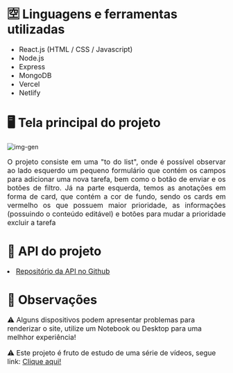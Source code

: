 # 🈳 Linguagens e ferramentas utilizadas

<ul style="font-size:16px">
    <li> React.js (HTML / CSS / Javascript)
    <li> Node.js
    <li> Express
    <li> MongoDB
    <li> Vercel
    <li> Netlify
</ul>

# 🖥️ Tela principal do projeto

![img-gen](https://private-user-images.githubusercontent.com/124288374/322584317-4c703bb9-9934-4942-aa22-49c5fca906fd.png?jwt=eyJhbGciOiJIUzI1NiIsInR5cCI6IkpXVCJ9.eyJpc3MiOiJnaXRodWIuY29tIiwiYXVkIjoicmF3LmdpdGh1YnVzZXJjb250ZW50LmNvbSIsImtleSI6ImtleTUiLCJleHAiOjE3MTMyMDUwMzAsIm5iZiI6MTcxMzIwNDczMCwicGF0aCI6Ii8xMjQyODgzNzQvMzIyNTg0MzE3LTRjNzAzYmI5LTk5MzQtNDk0Mi1hYTIyLTQ5YzVmY2E5MDZmZC5wbmc_WC1BbXotQWxnb3JpdGhtPUFXUzQtSE1BQy1TSEEyNTYmWC1BbXotQ3JlZGVudGlhbD1BS0lBVkNPRFlMU0E1M1BRSzRaQSUyRjIwMjQwNDE1JTJGdXMtZWFzdC0xJTJGczMlMkZhd3M0X3JlcXVlc3QmWC1BbXotRGF0ZT0yMDI0MDQxNVQxODEyMTBaJlgtQW16LUV4cGlyZXM9MzAwJlgtQW16LVNpZ25hdHVyZT1lOGU0NjhjNTNhYjZiOTMzNGJmNjY5YmJkZTQyZGM5NGQ0NDE2MGRkMjQxYWEzMjNkZGU0ZTM3YTVjN2ZkMjVkJlgtQW16LVNpZ25lZEhlYWRlcnM9aG9zdCZhY3Rvcl9pZD0wJmtleV9pZD0wJnJlcG9faWQ9MCJ9.2_Fm8bP5gGo5iNmKr4xfmMiyKYFbST-M312aw5laxbM)

<p style="font-size:16px; text-align:justify"> O projeto consiste em uma "to do list", onde é possível observar ao lado esquerdo um pequeno formulário que contém os campos para adicionar uma nova tarefa, bem como o botão de enviar e os botões de filtro. Já na parte esquerda, temos as anotações em forma de card, que contém a cor de fundo, sendo os cards em vermelho os que possuem maior prioridade, as informações (possuindo o conteúdo editável) e botões para mudar a prioridade excluir a tarefa </p>

# 🔗 API do projeto

<li><a href="https://github.com/gustavohnsv/api-todolist" style="font-size:16px"> Repositório da API no Github</a>

# 🔎 Observações

<p style="font-size:16px"> ⚠️ Alguns dispositivos podem apresentar problemas para renderizar o site, utilize um Notebook ou Desktop para uma melhhor experiência! </p>
<p style="font-size:16px"> ⚠️ Este projeto é fruto de estudo de uma série de vídeos, segue link: <a href="https://www.youtube.com/playlist?list=PL0QN_lbTofYcw7bzm8y-l2BMslKfMfNgr"> Clique aqui! </a> </p>
